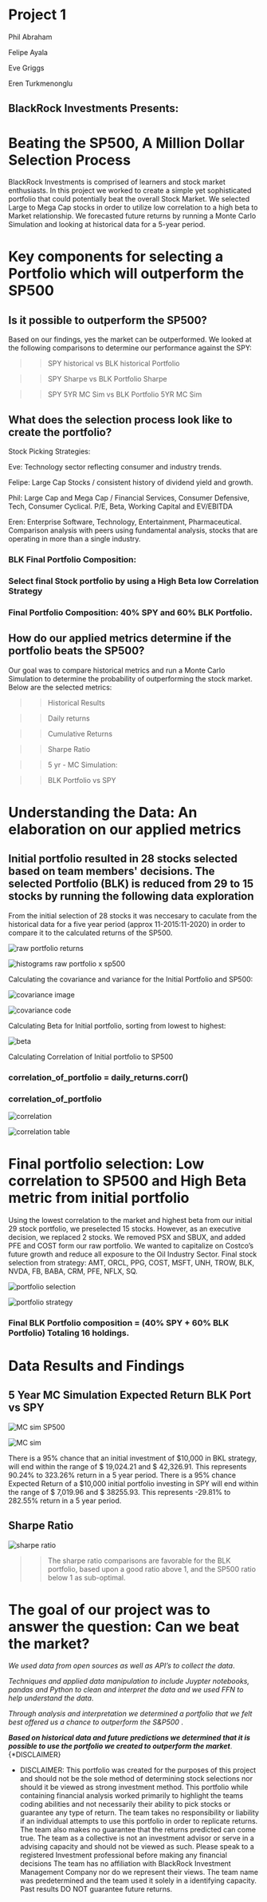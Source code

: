 # Project 1
Phil Abraham

Felipe Ayala

Eve Griggs

Eren Turkmenonglu

## BlackRock Investments Presents:
# Beating the SP500, A Million Dollar Selection Process

BlackRock Investments is comprised of learners and stock market enthusiasts. In this project we worked to create a simple yet sophisticated portfolio that could potentially beat the overall Stock Market. 
We selected Large to Mega Cap stocks in order to utilize low correlation to a high beta to Market relationship.  We forecasted future returns by running a  Monte Carlo Simulation and looking at historical data for a 5-year period.

# Key components for selecting a Portfolio which will outperform the SP500

## Is it possible to outperform the SP500?
Based on our findings, yes the market can be outperformed. We looked at the following comparisons to determine our performance against the SPY:

>>SPY historical vs BLK historical Portfolio

>>SPY Sharpe vs BLK Portfolio Sharpe

>>SPY 5YR MC Sim vs BLK Portfolio  5YR MC Sim

## What does the selection process look like to create the portfolio?
Stock Picking Strategies:

Eve: Technology sector reflecting consumer and industry trends. 

Felipe: Large Cap Stocks / consistent history of dividend yield and growth.

Phil: Large Cap and Mega Cap / Financial Services, Consumer Defensive, Tech, Consumer Cyclical. P/E, Beta, Working Capital and EV/EBITDA

Eren: Enterprise Software, Technology, Entertainment, Pharmaceutical. Comparison analysis with peers using fundamental analysis, stocks that are operating in more than a single industry.

### BLK Final Portfolio Composition:

### Select final Stock portfolio by using a High Beta low Correlation Strategy

### Final Portfolio Composition: 40% SPY and 60% BLK Portfolio. 

## How do our applied metrics determine if the portfolio beats the SP500?
Our goal was to compare historical metrics and run a Monte Carlo Simulation to determine the probability of outperforming the stock market. Below are the selected metrics:

>> Historical Results

>> Daily returns

>> Cumulative Returns

>> Sharpe Ratio

>> 5 yr - MC Simulation: 

>> BLK Portfolio vs SPY

# Understanding the Data: An elaboration on our applied metrics

## Initial portfolio resulted in 28 stocks selected based on team members' decisions. The selected Portfolio (BLK) is reduced from 29 to 15 stocks by running the following data exploration

From the initial selection of 28 stocks it was neccesary to caculate from the historical data for a five year period (approx 11-2015:11-2020) in order to  compare it to the calculated returns of the SP500. 

![raw portfolio returns](./Images/Daily_Returns_of_each_individual_Stock.png)


![histograms raw portfolio x sp500](./Images/histogramshistorical.png)

Calculating the covariance and variance for the Initial Portfolio and SP500: 

![covariance image](./Images/covariance.png)

![covariance code](./Images/covarianceCode.png)

Calculating Beta for Initial portfolio, sorting from lowest to highest:

![beta](./Images/beta.png)

Calculating Correlation of Initial portfolio to SP500

### correlation_of_portfolio = daily_returns.corr()

### correlation_of_portfolio

![correlation](./Images/fnnBetaRaw.png)

![correlation table](./Images/correlationtable.png)


# Final portfolio selection: Low correlation to SP500 and High Beta metric from initial portfolio
Using the lowest correlation to the market and highest beta from our initial 29 stock portfolio, we preselected 15 stocks. However, as an executive decision, we replaced 2 stocks. We removed PSX and SBUX, and added PFE and COST form our raw portfolio. We wanted to capitalize on Costco’s future growth and reduce all exposure to the Oil Industry Sector. Final stock selection from strategy: 
AMT, ORCL, PPG, COST, MSFT, UNH, TROW, BLK, NVDA, FB, BABA, CRM, PFE, NFLX, SQ. 

![portfolio selection](./Images/portfolioselection.png)

![portfolio strategy](./Images/portfoliostrategy.png)

### Final BLK Portfolio composition = (40% SPY + 60% BLK Portfolio) Totaling 16 holdings. 

# Data Results and Findings

## 5 Year MC Simulation Expected Return BLK Port vs SPY

![MC sim SP500](./CSVs/MonteCarlo_5yrs_SPY_simulation.png)

![MC sim ](./Images/MCsimulationBLK.png)

There is a 95% chance that an initial investment of $10,000 in BKL strategy, will end within the range of $ 19,024.21  and $ 42,326.91. This represents 90.24% to 323.26% return in a 5 year period. 
There is a 95% chance Expected Return of a $10,000 initial portfolio investing in SPY will end within the range of $ 7,019.96  and $ 38255.93. This represents -29.81% to 282.55% return in a 5 year period. 

## Sharpe Ratio

![sharpe ratio](./Images/sharperatioBLK_SP500.png)

>>The sharpe ratio comparisons are favorable for the BLK portfolio, based upon a good ratio above 1, and the SP500 ratio below 1 as sub-optimal.

# The goal of our project was to answer the question: Can we beat the market?
*We used data from open sources as well as API’s to collect the data*. 

*Techniques and applied data manipulation to include Juypter notebooks, pandas and Python to clean and interpret the data and we used FFN to help understand the data*.

*Through analysis and interpretation we determined a portfolio that we felt best offered us a chance to outperform the S&P500* .

 ***Based on historical data and future predictions we determined that it is possible to use the portfolio we created to outperform the market***.{*DISCLAIMER}



* DISCLAIMER: This portfolio was created for the purposes of this project and should not be the sole method of determining stock selections nor should it be viewed as  strong investment method. This portfolio while containing financial analysis worked primarily to highlight the teams coding abilities and not necessarily their ability to pick stocks or guarantee any type of return. The team takes no responsibility or liability if an individual attempts to use this portfolio in order to replicate returns. The team also makes no guarantee that the returns predicted can come true. The team as a collective is not an investment advisor or serve in a advising capacity and should not be viewed as such.
Please speak to a registered Investment professional before making any financial decisions
The team has no affiliation with BlackRock Investment Management Company nor do we represent their views. The team name was predetermined and the team used it solely in a identifying capacity.
Past results DO NOT guarantee future returns.

